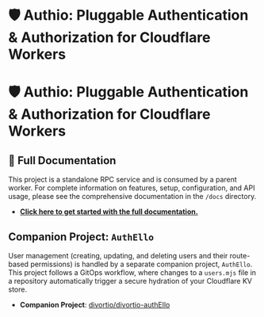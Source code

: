 # 🛡️ Authio: Pluggable Authentication & Authorization for Cloudflare Workers

# 🛡️ Authio: Pluggable Authentication & Authorization for Cloudflare Workers

## 🚀 Full Documentation

This project is a standalone RPC service and is consumed by a parent worker. For complete information on features,
setup, configuration, and API usage, please see the comprehensive documentation in the `/docs` directory.

- **[Click here to get started with the full documentation.](./docs/index.md)**

## Companion Project: `AuthEllo`

User management (creating, updating, and deleting users and their route-based permissions) is handled by a separate
companion project, `AuthEllo`. This project follows a GitOps workflow, where changes to a `users.mjs` file in a
repository automatically trigger a secure hydration of your Cloudflare KV store.

- **Companion Project**: [divortio/divortio-authEllo](https://github.com/divortio/divortio-authEllo)

